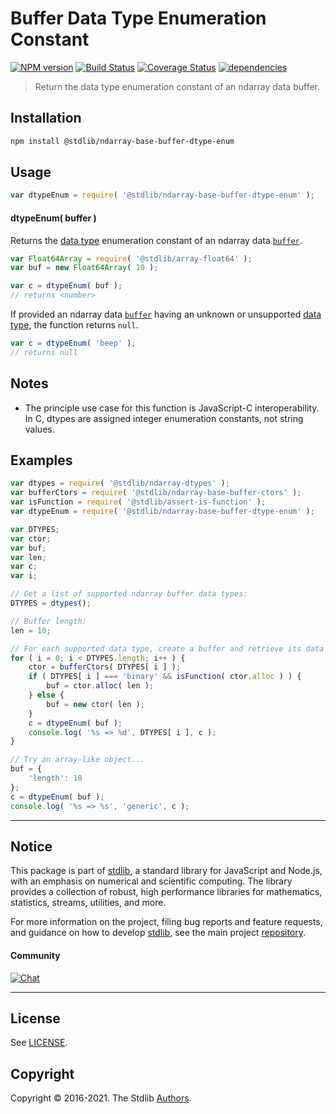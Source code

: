 <!--

@license Apache-2.0

Copyright (c) 2021 The Stdlib Authors.

Licensed under the Apache License, Version 2.0 (the "License");
you may not use this file except in compliance with the License.
You may obtain a copy of the License at

   http://www.apache.org/licenses/LICENSE-2.0

Unless required by applicable law or agreed to in writing, software
distributed under the License is distributed on an "AS IS" BASIS,
WITHOUT WARRANTIES OR CONDITIONS OF ANY KIND, either express or implied.
See the License for the specific language governing permissions and
limitations under the License.

-->

# Buffer Data Type Enumeration Constant

[![NPM version][npm-image]][npm-url] [![Build Status][test-image]][test-url] [![Coverage Status][coverage-image]][coverage-url] [![dependencies][dependencies-image]][dependencies-url]

> Return the data type enumeration constant of an ndarray data buffer.

<!-- Section to include introductory text. Make sure to keep an empty line after the intro `section` element and another before the `/section` close. -->

<section class="intro">

</section>

<!-- /.intro -->

<!-- Package usage documentation. -->

<section class="installation">

## Installation

```bash
npm install @stdlib/ndarray-base-buffer-dtype-enum
```

</section>

<section class="usage">

## Usage

```javascript
var dtypeEnum = require( '@stdlib/ndarray-base-buffer-dtype-enum' );
```

#### dtypeEnum( buffer )

Returns the [data type][@stdlib/ndarray/dtypes] enumeration constant of an ndarray data [`buffer`][@stdlib/ndarray/base/buffer-ctors].

```javascript
var Float64Array = require( '@stdlib/array-float64' );
var buf = new Float64Array( 10 );

var c = dtypeEnum( buf );
// returns <number>
```

If provided an ndarray data [`buffer`][@stdlib/ndarray/base/buffer-ctors] having an unknown or unsupported [data type][@stdlib/ndarray/dtypes], the function returns `null`.

```javascript
var c = dtypeEnum( 'beep' );
// returns null
```

</section>

<!-- /.usage -->

<!-- Package usage notes. Make sure to keep an empty line after the `section` element and another before the `/section` close. -->

<section class="notes">

## Notes

-   The principle use case for this function is JavaScript-C interoperability. In C, dtypes are assigned integer enumeration constants, not string values.

</section>

<!-- /.notes -->

<!-- Package usage examples. -->

<section class="examples">

## Examples

<!-- eslint no-undef: "error" -->

```javascript
var dtypes = require( '@stdlib/ndarray-dtypes' );
var bufferCtors = require( '@stdlib/ndarray-base-buffer-ctors' );
var isFunction = require( '@stdlib/assert-is-function' );
var dtypeEnum = require( '@stdlib/ndarray-base-buffer-dtype-enum' );

var DTYPES;
var ctor;
var buf;
var len;
var c;
var i;

// Get a list of supported ndarray buffer data types:
DTYPES = dtypes();

// Buffer length:
len = 10;

// For each supported data type, create a buffer and retrieve its data type enumeration constant...
for ( i = 0; i < DTYPES.length; i++ ) {
    ctor = bufferCtors( DTYPES[ i ] );
    if ( DTYPES[ i ] === 'binary' && isFunction( ctor.alloc ) ) {
        buf = ctor.alloc( len );
    } else {
        buf = new ctor( len );
    }
    c = dtypeEnum( buf );
    console.log( '%s => %d', DTYPES[ i ], c );
}

// Try an array-like object...
buf = {
    'length': 10
};
c = dtypeEnum( buf );
console.log( '%s => %s', 'generic', c );
```

</section>

<!-- /.examples -->

<!-- Section to include cited references. If references are included, add a horizontal rule *before* the section. Make sure to keep an empty line after the `section` element and another before the `/section` close. -->

<section class="references">

</section>

<!-- /.references -->

<!-- Section for all links. Make sure to keep an empty line after the `section` element and another before the `/section` close. -->


<section class="main-repo" >

* * *

## Notice

This package is part of [stdlib][stdlib], a standard library for JavaScript and Node.js, with an emphasis on numerical and scientific computing. The library provides a collection of robust, high performance libraries for mathematics, statistics, streams, utilities, and more.

For more information on the project, filing bug reports and feature requests, and guidance on how to develop [stdlib][stdlib], see the main project [repository][stdlib].

#### Community

[![Chat][chat-image]][chat-url]

---

## License

See [LICENSE][stdlib-license].


## Copyright

Copyright &copy; 2016-2021. The Stdlib [Authors][stdlib-authors].

</section>

<!-- /.stdlib -->

<!-- Section for all links. Make sure to keep an empty line after the `section` element and another before the `/section` close. -->

<section class="links">

[npm-image]: http://img.shields.io/npm/v/@stdlib/ndarray-base-buffer-dtype-enum.svg
[npm-url]: https://npmjs.org/package/@stdlib/ndarray-base-buffer-dtype-enum

[test-image]: https://github.com/stdlib-js/ndarray-base-buffer-dtype-enum/actions/workflows/test.yml/badge.svg
[test-url]: https://github.com/stdlib-js/ndarray-base-buffer-dtype-enum/actions/workflows/test.yml

[coverage-image]: https://img.shields.io/codecov/c/github/stdlib-js/ndarray-base-buffer-dtype-enum/main.svg
[coverage-url]: https://codecov.io/github/stdlib-js/ndarray-base-buffer-dtype-enum?branch=main

[dependencies-image]: https://img.shields.io/david/stdlib-js/ndarray-base-buffer-dtype-enum.svg
[dependencies-url]: https://david-dm.org/stdlib-js/ndarray-base-buffer-dtype-enum/main

[chat-image]: https://img.shields.io/gitter/room/stdlib-js/stdlib.svg
[chat-url]: https://gitter.im/stdlib-js/stdlib/

[stdlib]: https://github.com/stdlib-js/stdlib

[stdlib-authors]: https://github.com/stdlib-js/stdlib/graphs/contributors

[stdlib-license]: https://raw.githubusercontent.com/stdlib-js/ndarray-base-buffer-dtype-enum/main/LICENSE

[@stdlib/ndarray/dtypes]: https://github.com/stdlib-js/ndarray-dtypes

[@stdlib/ndarray/base/buffer-ctors]: https://github.com/stdlib-js/ndarray-base-buffer-ctors

</section>

<!-- /.links -->
